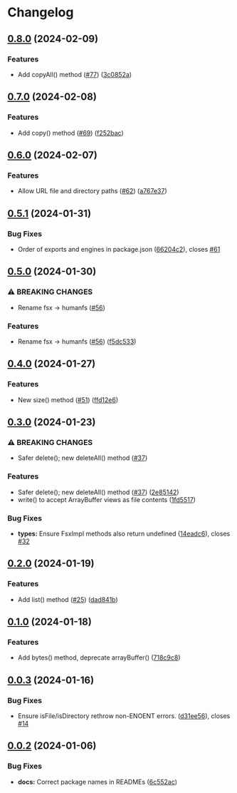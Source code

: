 # Changelog

## [0.8.0](https://github.com/humanwhocodes/humanfs/compare/types-v0.7.0...types-v0.8.0) (2024-02-09)


### Features

* Add copyAll() method ([#77](https://github.com/humanwhocodes/humanfs/issues/77)) ([3c0852a](https://github.com/humanwhocodes/humanfs/commit/3c0852af99cb835b3941f58fdc2206e7b1179e21))

## [0.7.0](https://github.com/humanwhocodes/humanfs/compare/types-v0.6.0...types-v0.7.0) (2024-02-08)


### Features

* Add copy() method ([#69](https://github.com/humanwhocodes/humanfs/issues/69)) ([f252bac](https://github.com/humanwhocodes/humanfs/commit/f252bac6692a5b5c973ee3c696f5190caa5f12c7))

## [0.6.0](https://github.com/humanwhocodes/humanfs/compare/types-v0.5.1...types-v0.6.0) (2024-02-07)


### Features

* Allow URL file and directory paths ([#62](https://github.com/humanwhocodes/humanfs/issues/62)) ([a767e37](https://github.com/humanwhocodes/humanfs/commit/a767e372287b1556c4c9e8bdb26c23ff81866f99))

## [0.5.1](https://github.com/humanwhocodes/humanfs/compare/types-v0.5.0...types-v0.5.1) (2024-01-31)


### Bug Fixes

* Order of exports and engines in package.json ([66204c2](https://github.com/humanwhocodes/humanfs/commit/66204c24bc2dd02380aa2fb3c5769ca2cf5238a7)), closes [#61](https://github.com/humanwhocodes/humanfs/issues/61)

## [0.5.0](https://github.com/humanwhocodes/humanfs/compare/types-v0.4.0...types-v0.5.0) (2024-01-30)


### ⚠ BREAKING CHANGES

* Rename fsx -> humanfs ([#56](https://github.com/humanwhocodes/humanfs/issues/56))

### Features

* Rename fsx -&gt; humanfs ([#56](https://github.com/humanwhocodes/humanfs/issues/56)) ([f5dc533](https://github.com/humanwhocodes/humanfs/commit/f5dc533c8a46d45afd7aad602af39a6074f8a07b))

## [0.4.0](https://github.com/humanwhocodes/fsx/compare/fsx-types-v0.3.0...fsx-types-v0.4.0) (2024-01-27)


### Features

* New size() method ([#51](https://github.com/humanwhocodes/fsx/issues/51)) ([ffd12e6](https://github.com/humanwhocodes/fsx/commit/ffd12e6b0db318320dd5a9dbb8eb248106d60afa))

## [0.3.0](https://github.com/humanwhocodes/fsx/compare/fsx-types-v0.2.0...fsx-types-v0.3.0) (2024-01-23)


### ⚠ BREAKING CHANGES

* Safer delete(); new deleteAll() method ([#37](https://github.com/humanwhocodes/fsx/issues/37))

### Features

* Safer delete(); new deleteAll() method ([#37](https://github.com/humanwhocodes/fsx/issues/37)) ([2e85142](https://github.com/humanwhocodes/fsx/commit/2e85142e34bdc3cc18e18aa0b051cc9007fca4b8))
* write() to accept ArrayBuffer views as file contents ([1fd5517](https://github.com/humanwhocodes/fsx/commit/1fd55174a528ef3dcbabc154347006bec799f3f9))


### Bug Fixes

* **types:** Ensure FsxImpl methods also return undefined ([14eadc6](https://github.com/humanwhocodes/fsx/commit/14eadc66b19e40d7406a166e019004d9888075d3)), closes [#32](https://github.com/humanwhocodes/fsx/issues/32)

## [0.2.0](https://github.com/humanwhocodes/fsx/compare/fsx-types-v0.1.0...fsx-types-v0.2.0) (2024-01-19)


### Features

* Add list() method ([#25](https://github.com/humanwhocodes/fsx/issues/25)) ([dad841b](https://github.com/humanwhocodes/fsx/commit/dad841b7c9f5312996ff23db9be36774af985157))

## [0.1.0](https://github.com/humanwhocodes/fsx/compare/fsx-types-v0.0.3...fsx-types-v0.1.0) (2024-01-18)


### Features

* Add bytes() method, deprecate arrayBuffer() ([718c9c8](https://github.com/humanwhocodes/fsx/commit/718c9c84a0a1dcaef3cc032c882b1308e9cb3273))

## [0.0.3](https://github.com/humanwhocodes/fsx/compare/fsx-types-v0.0.2...fsx-types-v0.0.3) (2024-01-16)


### Bug Fixes

* Ensure isFile/isDirectory rethrow non-ENOENT errors. ([d31ee56](https://github.com/humanwhocodes/fsx/commit/d31ee56788e898cbc1fc0d6a54d1551f9b17cd45)), closes [#14](https://github.com/humanwhocodes/fsx/issues/14)

## [0.0.2](https://github.com/humanwhocodes/fsx/compare/fsx-types-v0.0.1...fsx-types-v0.0.2) (2024-01-06)

### Bug Fixes

-   **docs:** Correct package names in READMEs ([6c552ac](https://github.com/humanwhocodes/fsx/commit/6c552ac74542a245cdc2675101858da022336a1a))
